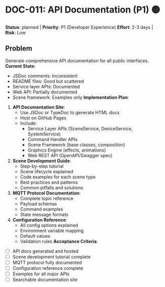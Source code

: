 # DOC-011: API Documentation (P1) 🟡

**Status**: planned | **Priority**: P1 (Developer Experience)
**Effort**: 2-3 days | **Risk**: Low

## Problem

Generate comprehensive API documentation for all public interfaces.
**Current State**:

- JSDoc comments: Inconsistent
- README files: Good but scattered
- Service layer APIs: Documented
- Web API: Partially documented
- Scene framework: Examples only
  **Implementation Plan**:

1. **API Documentation Site**:
   - Use JSDoc or TypeDoc to generate HTML docs
   - Host on GitHub Pages
   - Include:
     - Service Layer APIs (SceneService, DeviceService, SystemService)
     - Command Handler APIs
     - Scene Framework (base classes, composition)
     - Graphics Engine (effects, animations)
     - Web REST API (OpenAPI/Swagger spec)
2. **Scene Development Guide**:
   - Step-by-step tutorial
   - Scene lifecycle explained
   - Code examples for each scene type
   - Best practices and patterns
   - Common pitfalls and solutions
3. **MQTT Protocol Documentation**:
   - Complete topic reference
   - Payload schemas
   - Command examples
   - State message formats
4. **Configuration Reference**:
   - All config options explained
   - Environment variable mapping
   - Default values
   - Validation rules
     **Acceptance Criteria**:

- [ ] API docs generated and hosted
- [ ] Scene development tutorial complete
- [ ] MQTT protocol fully documented
- [ ] Configuration reference complete
- [ ] Examples for all major APIs
- [ ] Searchable documentation site
